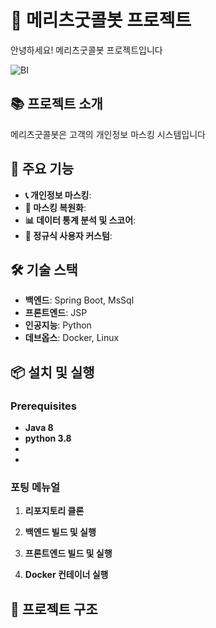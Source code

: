 # 🏦 메리츠굿콜봇 프로젝트

안녕하세요! 메리츠굿콜봇 프로젝트입니다

![BI](https://github.com/goodcallbot-meritz/.github/assets/122503960/70e66971-f81a-4339-a116-4c21ff0efceb)

## 📚 프로젝트 소개

메리츠굿콜봇은 고객의 개인정보 마스킹 시스템입니다

## 🚀 주요 기능

- **📞 개인정보 마스킹**: 
- **💬 마스킹 복원화**: 
- **📊 데이터 통계 분석 및 스코어**: 
- **🔄 정규식 사용자 커스텀**: 

## 🛠️ 기술 스택

- **백엔드**: Spring Boot, MsSql
- **프론트엔드**: JSP
- **인공지능**: Python
- **데브옵스**: Docker, Linux

## 📦 설치 및 실행

### Prerequisites

- **Java 8**
- **python 3.8**
-
-

### 포팅 메뉴얼

1. **리포지토리 클론**
  

2. **백엔드 빌드 및 실행**


3. **프론트엔드 빌드 및 실행**

4. **Docker 컨테이너 실행**


## 📂 프로젝트 구조


